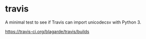 travis
======

A minimal test to see if Travis can import unicodecsv with Python 3.

https://travis-ci.org/blagarde/travis/builds
